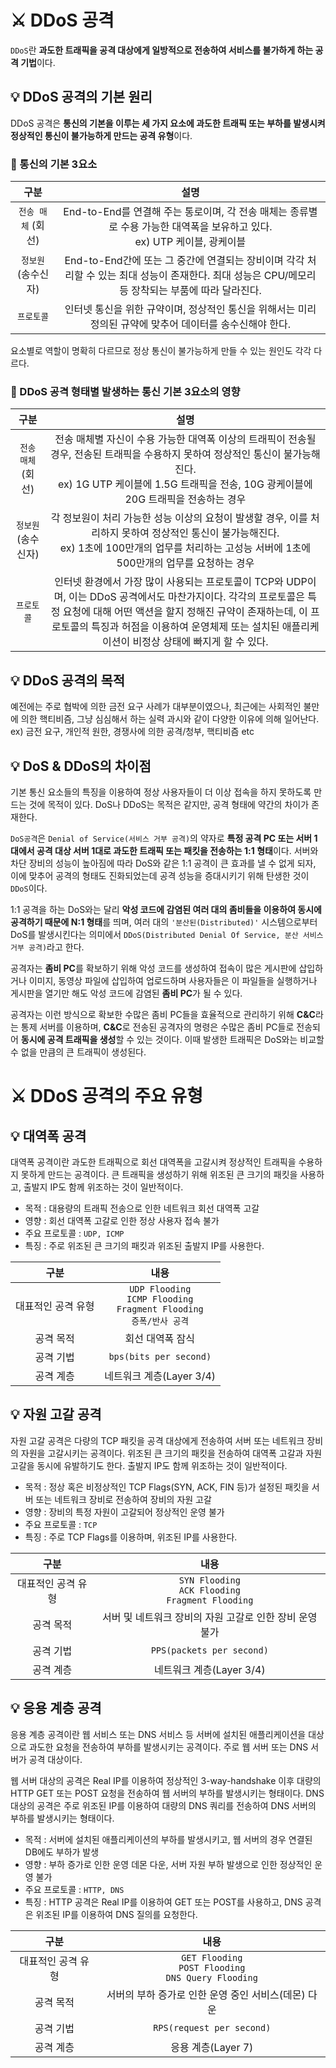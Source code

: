 # ⚔️ DDoS 공격
```DDoS```란 **과도한 트래픽을 공격 대상에게 일방적으로 전송하여 서비스를 불가하게 하는 공격 기법**이다.

## 💡 DDoS 공격의 기본 원리
DDoS 공격은 **통신의 기본을 이루는 세 가지 요소에 과도한 트래픽 또는 부하를 발생시켜 정상적인 통신이 불가능하게 만드는 공격 유형**이다.

### 🧸 통신의 기본 3요소

구분|설명
:---:|:---:|
```전송 매체``` (회선)|End-to-End를 연결해 주는 통로이며, 각 전송 매체는 종류별로 수용 가능한 대역폭을 보유하고 있다. <br/> ex) UTP 케이블, 광케이블
```정보원``` (송수신자)|End-to-End간에 또는 그 중간에 연결되는 장비이며 각각 처리할 수 있는 최대 성능이 존재한다. 최대 성능은 CPU/메모리 등 장착되는 부품에 따라 달라진다.
```프로토콜```|인터넷 통신을 위한 규약이며, 정상적인 통신을 위해서는 미리 정의된 규약에 맞추어 데이터를 송수신해야 한다.

요소별로 역할이 명확히 다르므로 정상 통신이 불가능하게 만들 수 있는 원인도 각각 다르다.

### 🧸 DDoS 공격 형태별 발생하는 통신 기본 3요소의 영향

구분|설명
:---:|:---:|
```전송 매체``` (회선)|전송 매체별 자신이 수용 가능한 대역폭 이상의 트래픽이 전송될 경우, 전송된 트래픽을 수용하지 못하여 정상적인 통신이 불가능해진다. <br/> ex) 1G UTP 케이블에 1.5G 트래픽을 전송, 10G 광케이블에 20G 트래픽을 전송하는 경우
```정보원``` (송수신자)|각 정보원이 처리 가능한 성능 이상의 요청이 발생할 경우, 이를 처리하지 못하여 정상적인 통신이 불가능해진다. <br/> ex) 1초에 100만개의 업무를 처리하는 고성능 서버에 1초에 500만개의 업무를 요청하는 경우
```프로토콜```|인터넷 환경에서 가장 많이 사용되는 프로토콜이 TCP와 UDP이며, 이는 DDoS 공격에서도 마찬가지이다. 각각의 프로토콜은 특정 요청에 대해 어떤 액션을 할지 정해진 규약이 존재하는데, 이 프로토콜의 특징과 허점을 이용하여 운영체제 또는 설치된 애플리케이션이 비정상 상태에 빠지게 할 수 있다.

## 💡 DDoS 공격의 목적
예전에는 주로 협박에 의한 금전 요구 사례가 대부분이였으나, 최근에는 사회적인 불만에 의한 핵티비즘, 그냥 심심해서 하는 실력 과시와 같이 다양한 이유에 의해 일어난다. ex) 금전 요구, 개인적 원한, 경쟁사에 의한 공격/청부, 핵티비즘 etc

## 💡 DoS & DDoS의 차이점
기본 통신 요소들의 특징을 이용하여 정상 사용자들이 더 이상 접속을 하지 못하도록 만드는 것에 목적이 있다.
DoS나 DDoS는 목적은 같지만, 공격 형태에 약간의 차이가 존재한다.

```DoS공격```은 ```Denial of Service(서비스 거부 공격)```의 약자로 **특정 공격 PC 또는 서버 1대에서 공격 대상 서버 1대로 과도한 트래픽 또는 패킷을 전송하는 1:1 형태**이다.
서버와 차단 장비의 성능이 높아짐에 따라 DoS와 같은 1:1 공격이 큰 효과를 낼 수 없게 되자, 이에 맞추어 공격의 형태도 진화되었는데 공격 성능을 증대시키기 위해 탄생한 것이 ```DDoS```이다.

1:1 공격을 하는 DoS와는 달리 **악성 코드에 감염된 여러 대의 좀비들을 이용하여 동시에 공격하기 때문에 N:1 형태**를 띄며, 여러 대의 ```'분산된(Distributed)'``` 시스템으로부터 DoS를 발생시킨다는 의미에서 ```DDoS(Distributed Denial Of Service, 분산 서비스 거부 공격)```라고 한다.

공격자는 **좀비 PC**를 확보하기 위해 악성 코드를 생성하여 접속이 많은 게시판에 삽입하거나 이미지, 동영상 파일에 삽입하여 업로드하며 사용자들은 이 파일들을 실행하거나 게시판을 열기만 해도 악성 코드에 감염된 **좀비 PC**가 될 수 있다.

공격자는 이런 방식으로 확보한 수많은 좀비 PC들을 효율적으로 관리하기 위해 **C&C**라는 통제 서버를 이용하며, **C&C**로 전송된 공격자의 명령은 수많은 좀비 PC들로 전송되어 **동시에 공격 트래픽을 생성**할 수 있는 것이다. 이때 발생한 트래픽은 DoS와는 비교할 수 없을 만큼의 큰 트래픽이 생성된다.

# ⚔️ DDoS 공격의 주요 유형
## 💡 대역폭 공격
대역폭 공격이란 과도한 트래픽으로 회선 대역폭을 고갈시켜 정상적인 트래픽을 수용하지 못하게 만드는 공격이다.
큰 트래픽을 생성하기 위해 위조된 큰 크기의 패킷을 사용하고, 출발지 IP도 함께 위조하는 것이 일반적이다.

- 목적 : 대용량의 트래픽 전송으로 인한 네트워크 회선 대역폭 고갈
- 영향 : 회선 대역폭 고갈로 인한 정상 사용자 접속 불가
- 주요 프로토콜 : ```UDP, ICMP```
- 특징 : 주로 위조된 큰 크기의 패킷과 위조된 출발지 IP를 사용한다.

구분|내용
:---:|:---:|
대표적인 공격 유형|```UDP Flooding``` <br/> ```ICMP Flooding``` <br/> ```Fragment Flooding``` <br/> ```증폭/반사 공격```
공격 목적|회선 대역폭 잠식
공격 기법|```bps(bits per second)```
공격 계층|네트워크 계층(Layer 3/4)

## 💡 자원 고갈 공격
자원 고갈 공격은 다량의 TCP 패킷을 공격 대상에게 전송하여 서버 또는 네트워크 장비의 자원을 고갈시키는 공격이다.
위조된 큰 크기의 패킷을 전송하여 대역폭 고갈과 자원 고갈을 동시에 유발하기도 한다. 출발지 IP도 함께 위조하는 것이 일반적이다.

- 목적 : 정상 혹은 비정상적인 TCP Flags(SYN, ACK, FIN 등)가 설정된 패킷을 서버 또는 네트워크 장비로 전송하여 장비의 자원 고갈
- 영향 : 장비의 특정 자원이 고갈되어 정상적인 운영 불가
- 주요 프로토콜 : ```TCP```
- 특징 : 주로 TCP Flags를 이용하며, 위조된 IP를 사용한다.

구분|내용
:---:|:---:|
대표적인 공격 유형|```SYN Flooding``` <br/> ```ACK Flooding``` <br/> ```Fragment Flooding```
공격 목적|서버 및 네트워크 장비의 자원 고갈로 인한 장비 운영 불가
공격 기법|```PPS(packets per second)```
공격 계층|네트워크 계층(Layer 3/4)

## 💡 응용 계층 공격
응용 계층 공격이란 웹 서비스 또는 DNS 서비스 등 서버에 설치된 애플리케이션을 대상으로 과도한 요청을 전송하여 부하를 발생시키는 공격이다.
주로 웹 서버 또는 DNS 서버가 공격 대상이다.

웹 서버 대상의 공격은 Real IP를 이용하여 정상적인 3-way-handshake 이후 대량의 HTTP GET 또는 POST 요청을 전송하여 웹 서버의 부하를 발생시키는 형태이다.
DNS 대상의 공격은 주로 위조된 IP를 이용하여 대량의 DNS 쿼리를 전송하여 DNS 서버의 부하를 발생시키는 형태이다.

- 목적 : 서버에 설치된 애플리케이션의 부하를 발생시키고, 웹 서버의 경우 연결된 DB에도 부하가 발생
- 영향 : 부하 증가로 인한 운영 데몬 다운, 서버 자원 부하 발생으로 인한 정상적인 운영 불가
- 주요 프로토콜 : ```HTTP, DNS```
- 특징 : HTTP 공격은 Real IP를 이용하여 GET 또는 POST를 사용하고, DNS 공격은 위조된 IP를 이용하여 DNS 질의를 요청한다.

구분|내용
:---:|:---:|
대표적인 공격 유형|```GET Flooding``` <br/> ```POST Flooding``` <br/> ```DNS Query Flooding```
공격 목적|서버의 부하 증가로 인한 운영 중인 서비스(데몬) 다운
공격 기법|```RPS(request per second)```
공격 계층|응용 계층(Layer 7)